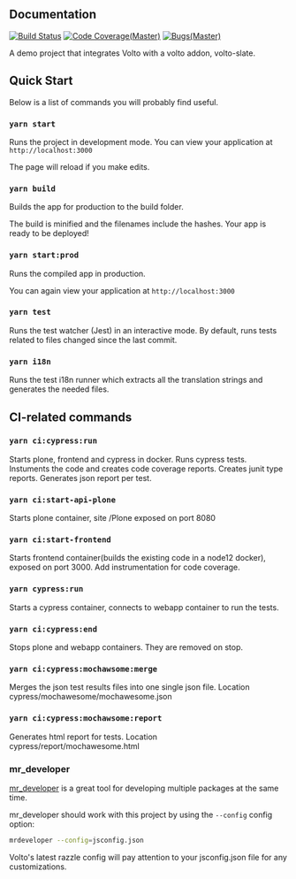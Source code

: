 ## Documentation

[![Build Status](https://ci.eionet.europa.eu/buildStatus/icon?job=Eionet/volto-slate-project/master&subject=Latest%20Build)](https://ci.eionet.europa.eu/job/Eionet/job/volto-slate-project/job/master/display/redirect) [![Code Coverage(Master)](https://sonarqube.eea.europa.eu/api/project_badges/measure?project=volto-slate-project-master&metric=coverage)](https://sonarqube.eea.europa.eu/component_measures?id=volto-slate-project-master&metric=coverage) [![Bugs(Master)](https://sonarqube.eea.europa.eu/api/project_badges/measure?project=volto-slate-project-master&metric=reliability_rating)](https://sonarqube.eea.europa.eu/component_measures?id=volto-slate-project-master&metric=bugs)


A demo project that integrates Volto with a volto addon, volto-slate.

## Quick Start

Below is a list of commands you will probably find useful.

### `yarn start`

Runs the project in development mode.
You can view your application at `http://localhost:3000`

The page will reload if you make edits.

### `yarn build`

Builds the app for production to the build folder.

The build is minified and the filenames include the hashes.
Your app is ready to be deployed!

### `yarn start:prod`

Runs the compiled app in production.

You can again view your application at `http://localhost:3000`

### `yarn test`

Runs the test watcher (Jest) in an interactive mode.
By default, runs tests related to files changed since the last commit.

### `yarn i18n`

Runs the test i18n runner which extracts all the translation strings and
generates the needed files.


## CI-related commands

### `yarn ci:cypress:run`

Starts plone, frontend and cypress in docker. Runs cypress tests. Instuments the code and creates code coverage reports. Creates junit type reports. Generates json report per test.

### `yarn ci:start-api-plone`

Starts plone container, site /Plone exposed on port 8080

### `yarn ci:start-frontend`

Starts frontend container(builds the existing code in a node12 docker), exposed on port 3000. Add instrumentation for code coverage.

### `yarn cypress:run`

Starts a cypress container, connects to webapp container to run the tests. 

### `yarn ci:cypress:end`

Stops plone and webapp containers. They are removed on stop.

### `yarn ci:cypress:mochawsome:merge`

Merges the json test results files into one single json file. Location cypress/mochawesome/mochawesome.json

### `yarn ci:cypress:mochawsome:report`

Generates html report for tests. Location cypress/report/mochawesome.html

### mr_developer

[mr_developer](https://www.npmjs.com/package/mr-developer) is a great tool
for developing multiple packages at the same time.

mr_developer should work with this project by using the `--config` config option:

```bash
mrdeveloper --config=jsconfig.json
```

Volto's latest razzle config will pay attention to your jsconfig.json file
for any customizations.
